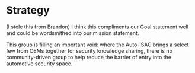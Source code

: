 # Strategy

(I stole this from Brandon) I think this compliments our Goal statement well and could be wordsmithed into our mission statement. &#x20;

This group is filling an important void: where the Auto-ISAC brings a select few from OEMs together for security knowledge sharing, there is no community-driven group to help reduce the barrier of entry into the automotive security space.
